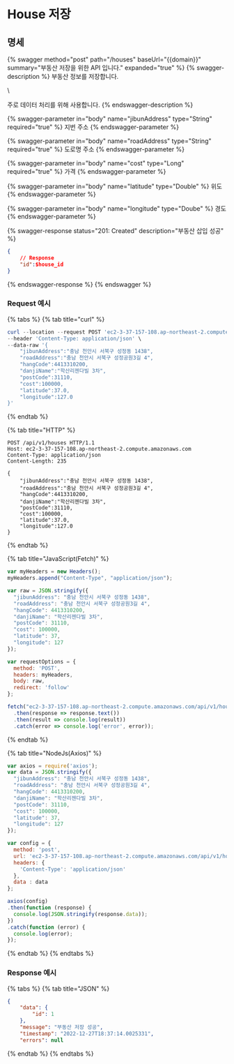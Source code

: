 # House 저장

## 명세

{% swagger method="post" path="/houses" baseUrl="{{domain}}" summary="부동산 저장을 위한 API 입니다." expanded="true" %}
{% swagger-description %}
부동산 정보를 저장합니다.

\


주로 데이터 처리를 위해 사용합니다.
{% endswagger-description %}

{% swagger-parameter in="body" name="jibunAddress" type="String" required="true" %}
지번 주소
{% endswagger-parameter %}

{% swagger-parameter in="body" name="roadAddress" type="String" required="true" %}
도로명 주소
{% endswagger-parameter %}

{% swagger-parameter in="body" name="cost" type="Long" required="true" %}
가격
{% endswagger-parameter %}

{% swagger-parameter in="body" name="latitude" type="Double" %}
위도
{% endswagger-parameter %}

{% swagger-parameter in="body" name="longitude" type="Doube" %}
경도
{% endswagger-parameter %}

{% swagger-response status="201: Created" description="부동산 삽입 성공" %}
```json
{
    // Response
    "id":$house_id
}
```
{% endswagger-response %}
{% endswagger %}

### Request 예시

{% tabs %}
{% tab title="curl" %}
```powershell
curl --location --request POST 'ec2-3-37-157-108.ap-northeast-2.compute.amazonaws.com/api/v1/houses' \
--header 'Content-Type: application/json' \
--data-raw '{
    "jibunAddress":"충남 천안시 서북구 성정동 1438",
    "roadAddress":"충남 천안시 서북구 성정공원3길 4",
    "hangCode":4413310200,
    "danjiName":"학산리젠다빌 3차",
    "postCode":31110,
    "cost":100000,
    "latitude":37.0,
    "longitude":127.0
}'
```
{% endtab %}

{% tab title="HTTP" %}
```
POST /api/v1/houses HTTP/1.1
Host: ec2-3-37-157-108.ap-northeast-2.compute.amazonaws.com
Content-Type: application/json
Content-Length: 235

{
    "jibunAddress":"충남 천안시 서북구 성정동 1438",
    "roadAddress":"충남 천안시 서북구 성정공원3길 4",
    "hangCode":4413310200,
    "danjiName":"학산리젠다빌 3차",
    "postCode":31110,
    "cost":100000,
    "latitude":37.0,
    "longitude":127.0
}
```
{% endtab %}

{% tab title="JavaScript(Fetch)" %}
```javascript
var myHeaders = new Headers();
myHeaders.append("Content-Type", "application/json");

var raw = JSON.stringify({
  "jibunAddress": "충남 천안시 서북구 성정동 1438",
  "roadAddress": "충남 천안시 서북구 성정공원3길 4",
  "hangCode": 4413310200,
  "danjiName": "학산리젠다빌 3차",
  "postCode": 31110,
  "cost": 100000,
  "latitude": 37,
  "longitude": 127
});

var requestOptions = {
  method: 'POST',
  headers: myHeaders,
  body: raw,
  redirect: 'follow'
};

fetch("ec2-3-37-157-108.ap-northeast-2.compute.amazonaws.com/api/v1/houses", requestOptions)
  .then(response => response.text())
  .then(result => console.log(result))
  .catch(error => console.log('error', error));
```
{% endtab %}

{% tab title="NodeJs(Axios)" %}
```javascript
var axios = require('axios');
var data = JSON.stringify({
  "jibunAddress": "충남 천안시 서북구 성정동 1438",
  "roadAddress": "충남 천안시 서북구 성정공원3길 4",
  "hangCode": 4413310200,
  "danjiName": "학산리젠다빌 3차",
  "postCode": 31110,
  "cost": 100000,
  "latitude": 37,
  "longitude": 127
});

var config = {
  method: 'post',
  url: 'ec2-3-37-157-108.ap-northeast-2.compute.amazonaws.com/api/v1/houses',
  headers: { 
    'Content-Type': 'application/json'
  },
  data : data
};

axios(config)
.then(function (response) {
  console.log(JSON.stringify(response.data));
})
.catch(function (error) {
  console.log(error);
});

```
{% endtab %}
{% endtabs %}

### Response 예시

{% tabs %}
{% tab title="JSON" %}
```json
{
    "data": {
        "id": 1
    },
    "message": "부동산 저장 성공",
    "timestamp": "2022-12-27T18:37:14.0025331",
    "errors": null

```
{% endtab %}
{% endtabs %}
